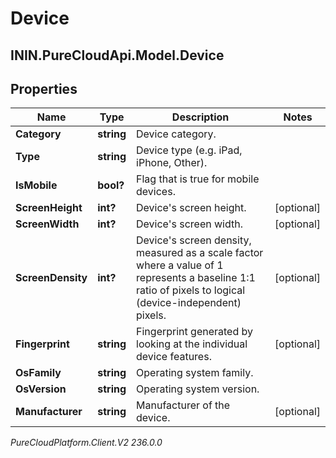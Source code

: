 # Device

## ININ.PureCloudApi.Model.Device

## Properties

|Name | Type | Description | Notes|
|------------ | ------------- | ------------- | -------------|
| **Category** | **string** | Device category. | |
| **Type** | **string** | Device type (e.g. iPad, iPhone, Other). | |
| **IsMobile** | **bool?** | Flag that is true for mobile devices. | |
| **ScreenHeight** | **int?** | Device&#39;s screen height. | [optional] |
| **ScreenWidth** | **int?** | Device&#39;s screen width. | [optional] |
| **ScreenDensity** | **int?** | Device&#39;s screen density, measured as a scale factor where a value of 1 represents a baseline 1:1 ratio of pixels to logical (device-independent) pixels. | [optional] |
| **Fingerprint** | **string** | Fingerprint generated by looking at the individual device features. | [optional] |
| **OsFamily** | **string** | Operating system family. | |
| **OsVersion** | **string** | Operating system version. | |
| **Manufacturer** | **string** | Manufacturer of the device. | [optional] |



_PureCloudPlatform.Client.V2 236.0.0_
